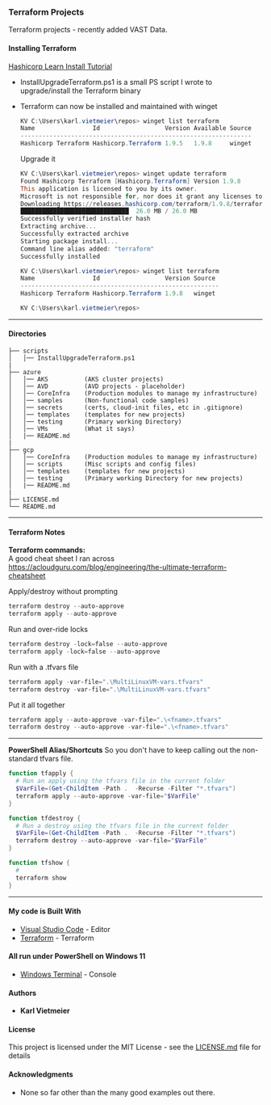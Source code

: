 ### Terraform Projects

Terraform projects - recently added VAST Data.

#### Installing Terraform

[Hashicorp Learn Install Tutorial](https://learn.hashicorp.com/tutorials/terraform/install-cli?in=terraform/certification-associate-tutorials)

* InstallUpgradeTerraform.ps1 is a small PS script I wrote to upgrade/install the Terraform binary

* Terraform can now be installed and maintained with winget
  
  ```powershell
  KV C:\Users\karl.vietmeier\repos> winget list terraform
  Name                Id                  Version Available Source
  ----------------------------------------------------------------
  Hashicorp Terraform Hashicorp.Terraform 1.9.5   1.9.8     winget
  ```

  Upgrade it
  
  ```powershell
  KV C:\Users\karl.vietmeier\repos> winget update terraform
  Found Hashicorp Terraform [Hashicorp.Terraform] Version 1.9.8
  This application is licensed to you by its owner.
  Microsoft is not responsible for, nor does it grant any licenses to, third-party packages.
  Downloading https://releases.hashicorp.com/terraform/1.9.8/terraform_1.9.8_windows_amd64.zip
  ██████████████████████████████  26.0 MB / 26.0 MB
  Successfully verified installer hash
  Extracting archive...
  Successfully extracted archive
  Starting package install...
  Command line alias added: "terraform"
  Successfully installed

  KV C:\Users\karl.vietmeier\repos> winget list terraform
  Name                Id                  Version Source
  -------------------------------------------------------
  Hashicorp Terraform Hashicorp.Terraform 1.9.8   winget
  
  KV C:\Users\karl.vietmeier\repos>
  ```

---

#### Directories

```text
├── scripts
│   │── InstallUpgradeTerraform.ps1
|
├── azure
│   │── AKS          (AKS cluster projects)
│   │── AVD          (AVD projects - placeholder)
│   │── CoreInfra    (Production modules to manage my infrastructure)
│   │── samples      (Non-functional code samples)
│   │── secrets      (certs, cloud-init files, etc in .gitignore)
│   │── templates    (templates for new projects)
│   │── testing      (Primary working Directory)
│   │── VMs          (What it says)
│   |── README.md
|
├── gcp
│   │── CoreInfra    (Production modules to manage my infrastructure)
│   │── scripts      (Misc scripts and config files)
│   │── templates    (templates for new projects)
│   │── testing      (Primary working Directory for new projects)
│   |── README.md
|
├── LICENSE.md
└── README.md
```

---

#### Terraform Notes

**Terraform commands:**  
A good cheat sheet I ran across  
<https://acloudguru.com/blog/engineering/the-ultimate-terraform-cheatsheet>

Apply/destroy without prompting  

```powershell
terraform destroy --auto-approve
terraform apply --auto-approve
```

Run and over-ride locks  

```powershell
terraform destroy -lock=false --auto-approve
terraform apply -lock=false --auto-approve
```

Run with a .tfvars file  

```powershell
terraform apply -var-file=".\MultiLinuxVM-vars.tfvars"
terraform destroy -var-file=".\MultiLinuxVM-vars.tfvars"
```

Put it all together  

```powershell
terraform apply --auto-approve -var-file=".\<fname>.tfvars"
terraform destroy --auto-approve -var-file=".\<fname>.tfvars"
```

---
**PowerShell Alias/Shortcuts**
So you don't have to keep calling out the non-standard tfvars file.

```powershell
function tfapply {
  # Run an apply using the tfvars file in the current folder
  $VarFile=(Get-ChildItem -Path .  -Recurse -Filter "*.tfvars")
  terraform apply --auto-approve -var-file="$VarFile"
}
```

```powershell
function tfdestroy {
  # Run a destroy using the tfvars file in the current folder 
  $VarFile=(Get-ChildItem -Path .  -Recurse -Filter "*.tfvars")
  terraform destroy --auto-approve -var-file="$VarFile"
}
```

```powershell
function tfshow {
  # 
  terraform show
}
```

---
  
#### My code is Built With

* [Visual Studio Code](https://code.visualstudio.com/) - Editor
* [Terraform](https://www.terraform.io/) - Terraform

#### All run under PowerShell on Windows 11

* [Windows Terminal](https://docs.microsoft.com/en-us/windows/terminal/) - Console

#### Authors

* **Karl Vietmeier**

#### License

This project is licensed under the MIT License - see the [LICENSE.md](LICENSE.md) file for details

#### Acknowledgments

* None so far other than the many good examples out there.
